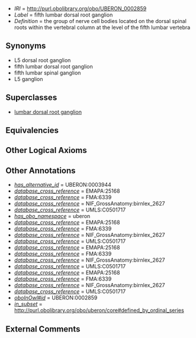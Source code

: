  * *IRI* = http://purl.obolibrary.org/obo/UBERON_0002859
 * *Label* = fifth lumbar dorsal root ganglion
 * *Definition* = the group of nerve cell bodies located on the dorsal spinal roots within the vertebral column at the level of the fifth lumbar vertebra

## Synonyms

 * L5 dorsal root ganglion
 * fifth lumbar dorsal root ganglion
 * fifth lumbar spinal ganglion
 * L5 ganglion

## Superclasses

 * [lumbar dorsal root ganglion](../../UBERON/36/UBERON_0002836.md)

## Equivalencies


## Other Logical Axioms


## Other Annotations

 * *[has_alternative_id](../../Id/oboInOwl#hasAlternativeId.md)* = UBERON:0003944
 * *[database_cross_reference](../../ef/oboInOwl#hasDbXref.md)* = EMAPA:25168
 * *[database_cross_reference](../../ef/oboInOwl#hasDbXref.md)* = FMA:6339
 * *[database_cross_reference](../../ef/oboInOwl#hasDbXref.md)* = NIF_GrossAnatomy:birnlex_2627
 * *[database_cross_reference](../../ef/oboInOwl#hasDbXref.md)* = UMLS:C0501717
 * *[has_obo_namespace](../../ce/oboInOwl#hasOBONamespace.md)* = uberon
 * *[database_cross_reference](../../ef/oboInOwl#hasDbXref.md)* = EMAPA:25168
 * *[database_cross_reference](../../ef/oboInOwl#hasDbXref.md)* = FMA:6339
 * *[database_cross_reference](../../ef/oboInOwl#hasDbXref.md)* = NIF_GrossAnatomy:birnlex_2627
 * *[database_cross_reference](../../ef/oboInOwl#hasDbXref.md)* = UMLS:C0501717
 * *[database_cross_reference](../../ef/oboInOwl#hasDbXref.md)* = EMAPA:25168
 * *[database_cross_reference](../../ef/oboInOwl#hasDbXref.md)* = FMA:6339
 * *[database_cross_reference](../../ef/oboInOwl#hasDbXref.md)* = NIF_GrossAnatomy:birnlex_2627
 * *[database_cross_reference](../../ef/oboInOwl#hasDbXref.md)* = UMLS:C0501717
 * *[database_cross_reference](../../ef/oboInOwl#hasDbXref.md)* = EMAPA:25168
 * *[database_cross_reference](../../ef/oboInOwl#hasDbXref.md)* = FMA:6339
 * *[database_cross_reference](../../ef/oboInOwl#hasDbXref.md)* = NIF_GrossAnatomy:birnlex_2627
 * *[database_cross_reference](../../ef/oboInOwl#hasDbXref.md)* = UMLS:C0501717
 * *[oboInOwl#id](../../id/oboInOwl#id.md)* = UBERON:0002859
 * *[in_subset](../../et/oboInOwl#inSubset.md)* = http://purl.obolibrary.org/obo/uberon/core#defined_by_ordinal_series

## External Comments

